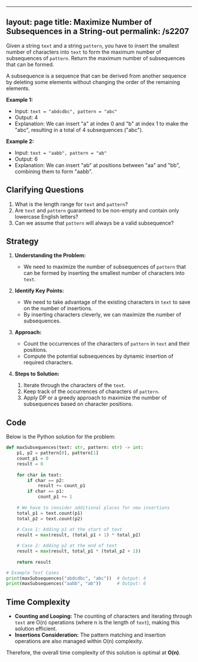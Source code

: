 
---
layout: page
title:  Maximize Number of Subsequences in a String-out
permalink: /s2207
---

Given a string `text` and a string `pattern`, you have to insert the smallest number of characters into `text` to form the maximum number of subsequences of `pattern`. Return the maximum number of subsequences that can be formed. 

A subsequence is a sequence that can be derived from another sequence by deleting some elements without changing the order of the remaining elements.

**Example 1:**

- Input: `text = "abdcdbc", pattern = "abc"`
- Output: 4
- Explanation: We can insert "a" at index 0 and "b" at index 1 to make the "abc", resulting in a total of 4 subsequences ("abc").

**Example 2:**

- Input: `text = "aabb", pattern = "ab"`
- Output: 6
- Explanation: We can insert "ab" at positions between "aa" and "bb", combining them to form "aabb".

## Clarifying Questions

1. What is the length range for `text` and `pattern`?
2. Are `text` and `pattern` guaranteed to be non-empty and contain only lowercase English letters?
3. Can we assume that `pattern` will always be a valid subsequence?

## Strategy

1. **Understanding the Problem:**
   - We need to maximize the number of subsequences of `pattern` that can be formed by inserting the smallest number of characters into `text`.

2. **Identify Key Points:**
   - We need to take advantage of the existing characters in `text` to save on the number of insertions.
   - By inserting characters cleverly, we can maximize the number of subsequences.

3. **Approach:**
   - Count the occurrences of the characters of `pattern` in `text` and their positions.
   - Compute the potential subsequences by dynamic insertion of required characters.

4. **Steps to Solution:**
   1. Iterate through the characters of the `text`.
   2. Keep track of the occurrences of characters of `pattern`.
   3. Apply DP or a greedy approach to maximize the number of subsequences based on character positions.

## Code

Below is the Python solution for the problem:

```python
def maxSubsequences(text: str, pattern: str) -> int:
    p1, p2 = pattern[0], pattern[1]
    count_p1 = 0
    result = 0
    
    for char in text:
        if char == p2:
            result += count_p1
        if char == p1:
            count_p1 += 1
    
    # We have to consider additional places for new insertions
    total_p1 = text.count(p1)
    total_p2 = text.count(p2)
    
    # Case 1: Adding p1 at the start of text
    result = max(result, (total_p1 + 1) * total_p2)

    # Case 2: Adding p2 at the end of text
    result = max(result, total_p1 * (total_p2 + 1))
    
    return result

# Example Test Cases
print(maxSubsequences("abdcdbc", "abc"))  # Output: 4
print(maxSubsequences("aabb", "ab"))      # Output: 6
```

## Time Complexity

- **Counting and Looping:** The counting of characters and iterating through `text` are O(n) operations (where n is the length of `text`), making this solution efficient.
- **Insertions Consideration:** The pattern matching and insertion operations are also managed within O(n) complexity.

Therefore, the overall time complexity of this solution is optimal at **O(n)**.